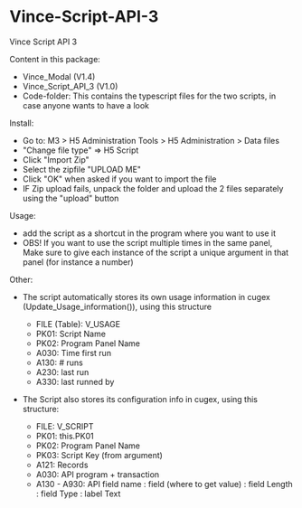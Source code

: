 # Vince-Script-API-3
Vince Script API 3

Content in this package:
* Vince_Modal (V1.4)
* Vince_Script_API_3 (V1.0)
* Code-folder: This contains the typescript files for the two scripts, in case anyone wants to have a look

Install:
* Go to: M3 > H5 Administration Tools > H5 Administration > Data files
* "Change file type" => H5 Script
* Click "Import Zip"
* Select the zipfile "UPLOAD ME"
* Click "OK" when asked if you want to import the file
* IF Zip upload fails, unpack the folder and upload the 2 files separately using the "upload" button


Usage:
* add the script as a shortcut in the program where you want to use it
* OBS! If you want to use the script multiple times in the same panel, Make sure to give each instance of the script a unique argument in that panel (for instance a number)

Other:
* The script automatically stores its own usage information in cugex (Update_Usage_information()), using this structure
  	* FILE (Table): V_USAGE
	* PK01: Script Name
	* PK02: Program Panel Name
	* A030: Time first run
	* A130: # runs
	* A230: last run
	* A330: last runned by
	

* The Script also stores its configuration info in cugex, using this structure:
	* FILE: V_SCRIPT
	* PK01: this.PK01
	* PK02: Program Panel Name
	* PK03: Script Key (from argument)
	* A121: Records
	* A030: API program + transaction
	* A130 - A930: API field name : field (where to get value) : field Length : field Type : label Text


